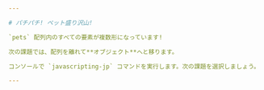 ```yaml
---

# パチパチ! ペット盛り沢山!

`pets` 配列内のすべての要素が複数形になっています!

次の課題では、配列を離れて**オブジェクト**へと移ります。

コンソールで `javascripting-jp` コマンドを実行します。次の課題を選択しましょう。

---
```

